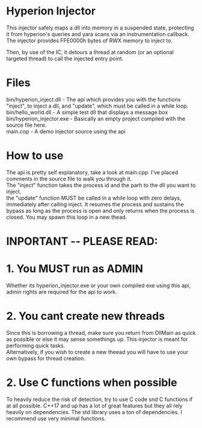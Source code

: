 # Hyperion Injector

This injector safely maps a dll into memory in a suspended state, protecting it from hyperion's queries and yara scans via an instrumentation callback. <br>
The injector provides FFE0000h bytes of RWX memory to inject to. <br>

Then, by use of the IC, it detours a thread at random (or an optional targeted thread) to call the injected entry point. <br>

# Files

bin/hyperion_inject.dll - The api which provides you with the functions "inject", to inject a dll, and "update", which must be called in a while loop. <br>
bin/hello_world.dll - A simple test dll that displays a message box <br>
bin/hyperion_injector.exe - Basically an empty project compiled with the source file here. <br>
main.cop - A demo injector source using the api <br>

# How to use

The api is pretty self explanatory, take a look at main.cpp. I've placed comments in the source file to walk you through it.  <br>
The "inject" function takes the process id and the parh to the dll you want to inject. <br>
the "update" function MUST be called in a while loop with zero delays, immediately after calling inject. It resumes the process and sustains the bypass as long as the process is open and only returns when the process is closed. You may spawn this loop in a new thead.<br>


# INPORTANT -- PLEASE READ:
# 1. You MUST run as ADMIN
Whether its hyperion_injector.exe or your own compiled exe using this api, admin rights are required for the api to work.

# 2. You cant create new threads
Since this is borrowing a thread, make sure you return from DllMain as quick as possible or else it may sense somethings up. This injector is meant for performing quick tasks. <br>
Alternatively, if you wish to create a new theead you will have to use your own bypass for thread creation.

# 2. Use C functions when possible
To heavily reduce the risk of detection, try to use C code snd C functions if at all possible.
C++17 and up has a lot of great features but they all rely heavily on dependencies. The std library uses a ton of dependencies. I recommend use very minimal functions.
